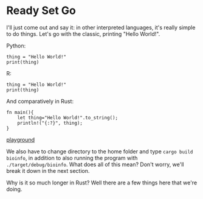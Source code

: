 # Ready Set Go

I'll just come out and say it: in other interpreted languages, it's really simple to do things. Let's go with the classic, printing "Hello World!".

Python: 
```
thing = "Hello World!"
print(thing)
```

R:
```
thing = "Hello World!"
print(thing)
```

And comparatively in Rust:
```
fn main(){
    let thing="Hello World!".to_string();
    println!("{:?}", thing);
}
```
[playground](https://play.rust-lang.org/?version=stable&mode=debug&edition=2018&gist=a4a47924ba912573476de3d42841c2b9)

We also have to change directory to the home folder and type `cargo build bioinfo`, in addition to also running the program with `./target/debug/bioinfo`. What does all of this mean? Don't worry, we'll break it down in the next section.

Why is it so much longer in Rust? Well there are a few things here that we're doing.